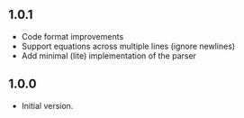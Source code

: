 ## 1.0.1

- Code format improvements
- Support equations across multiple lines (ignore newlines)
- Add minimal (lite) implementation of the parser

## 1.0.0

- Initial version.
